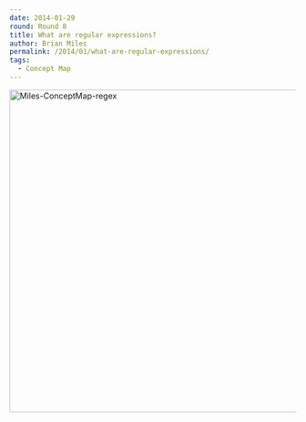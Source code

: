 ```yaml
---
date: 2014-01-29
round: Round 8
title: What are regular expressions?
author: Brian Miles
permalink: /2014/01/what-are-regular-expressions/
tags:
  - Concept Map
---
```

[<img class="alignnone size-large wp-image-5726" alt="Miles-ConceptMap-regex" src="/software-carpentry-training-website/uploads/2014/01/IMG_1544-1024x820.png" width="707" height="566" />][1]

 [1]: /software-carpentry-training-website/uploads/2014/01/IMG_1544.png
